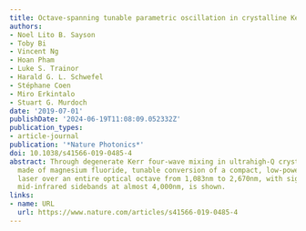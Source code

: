 ```yaml
---
title: Octave-spanning tunable parametric oscillation in crystalline Kerr microresonators
authors:
- Noel Lito B. Sayson
- Toby Bi
- Vincent Ng
- Hoan Pham
- Luke S. Trainor
- Harald G. L. Schwefel
- Stéphane Coen
- Miro Erkintalo
- Stuart G. Murdoch
date: '2019-07-01'
publishDate: '2024-06-19T11:08:09.052332Z'
publication_types:
- article-journal
publication: '*Nature Photonics*'
doi: 10.1038/s41566-019-0485-4
abstract: Through degenerate Kerr four-wave mixing in ultrahigh-Q crystalline microresonators
  made of magnesium fluoride, tunable conversion of a compact, low-power telecommunications
  laser over an entire optical octave from 1,083nm to 2,670nm, with signatures of
  mid-infrared sidebands at almost 4,000nm, is shown.
links:
- name: URL
  url: https://www.nature.com/articles/s41566-019-0485-4
---
```

